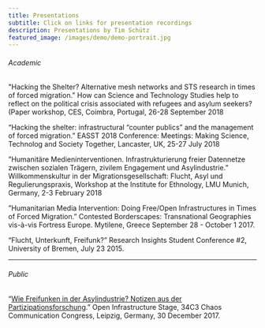 ```yaml
---
title: Presentations
subtitle: Click on links for presentation recordings
description: Presentations by Tim Schütz
featured_image: /images/demo/demo-portrait.jpg
---
```


###### Academic

"Hacking the Shelter? Alternative mesh networks and STS research in times of forced migration." 
How can Science and Technology Studies help to reflect on the political crisis associated with refugees and asylum seekers? (Paper workshop, CES, Coimbra, Portugal, 26-28 September 2018

“Hacking the shelter: infrastructural “counter publics” and the management of forced migration.” EASST 2018 Conference: Meetings: Making Science, Technolog and Society Together, Lancaster, UK, 25-27 July 2018

”Humanitäre Medieninterventionen. Infrastrukturierung freier Datennetze zwischen sozialen Trägern, zivilem Engagement und Asylindustrie.” Willkommenskultur in der Migrationsgesellschaft: Flucht, Asyl und Regulierungspraxis, Workshop at the Institute for Ethnology, LMU Munich, Germany, 2-3 February 2018

”Humanitarian Media Intervention: Doing Free/Open Infrastructures in Times of Forced Migration.” Contested Borderscapes: Transnational Geographies vis-à-vis Fortress Europe. Mytilene, Greece September 28 - October 1 2017.

“Flucht, Unterkunft, Freifunk?” Research Insights Student Conference #2, University of Bremen, July 23 2015.

---

###### Public

“[Wie Freifunken in der Asylindustrie? Notizen aus der Partizipationsforschung](https://media.freifunk.net/v/wie-freifunken-in-der-asylindustrie).” Open Infrastructure Stage, 34C3 Chaos Communication Congress, Leipzig, Germany, 30 December 2017.

